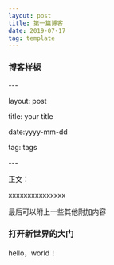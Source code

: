 ```yaml
---
layout: post
title: 第一篇博客
date: 2019-07-17 
tag: template
---
```


### 博客样板
<p>
---
<p>	
layout: post
<p>	
title: your title
<p>	
date:yyyy-mm-dd
<p>	
tag: tags
<p>	
---
<p>	
正文：
<p>	
xxxxxxxxxxxxxxx
<p>	
最后可以附上一些其他附加内容
<p> </p>

### 打开新世界的大门
hello，world！



